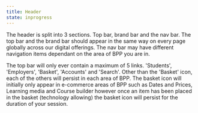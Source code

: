 ```yaml
---
title: Header
state: inprogress
---
```


The header is split into 3 sections. Top bar, brand bar and the nav bar. The top bar and the brand bar should appear in the same way on every page globally across our digital offerings. The nav bar may have different navigation items dependant on the area of BPP you are in.

The top bar will only ever contain a maximum of 5 links. 'Students', 'Employers', 'Basket', 'Accounts' and 'Search'. Other than the 'Basket' icon, each of the others will persist in each area of BPP. The basket icon will initially only appear in e-commerce areas of BPP such as Dates and Prices, Learning media and Course builder however once an item has been placed in the basket (technology allowing) the basket icon will persist for the duration of your session.